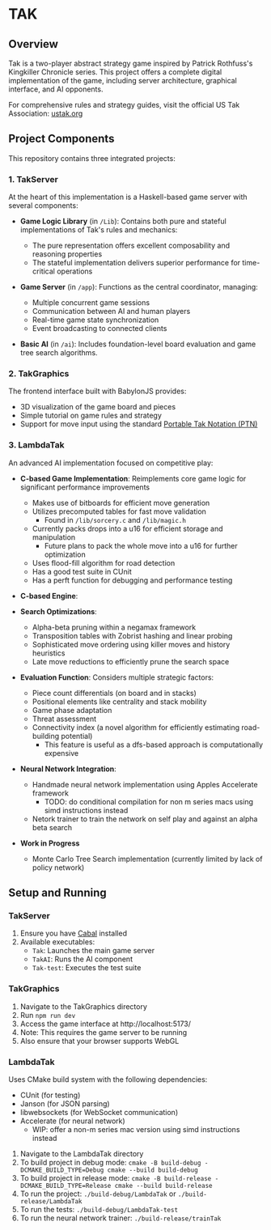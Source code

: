 # TAK

## Overview
Tak is a two-player abstract strategy game inspired by Patrick Rothfuss's Kingkiller Chronicle series. This project offers a complete digital implementation of the game, including server architecture, graphical interface, and AI opponents.

For comprehensive rules and strategy guides, visit the official US Tak Association: [ustak.org](https://ustak.org/)

## Project Components

This repository contains three integrated projects:

### 1. TakServer

At the heart of this implementation is a Haskell-based game server with several components:

- **Game Logic Library** (in `/Lib`): Contains both pure and stateful implementations of Tak's rules and mechanics:
  - The pure representation offers excellent composability and reasoning properties
  - The stateful implementation delivers superior performance for time-critical operations

- **Game Server** (in `/app`): Functions as the central coordinator, managing:
  - Multiple concurrent game sessions
  - Communication between AI and human players
  - Real-time game state synchronization
  - Event broadcasting to connected clients

- **Basic AI** (in `/ai`): Includes foundation-level board evaluation and game tree search algorithms.

### 2. TakGraphics

The frontend interface built with BabylonJS provides:

- 3D visualization of the game board and pieces
- Simple tutorial on game rules and strategy
- Support for move input using the standard [Portable Tak Notation (PTN)](https://ustak.org/portable-tak-notation/)

### 3. LambdaTak

An advanced AI implementation focused on competitive play:

- **C-based Game Implementation**: Reimplements core game logic for significant performance improvements
  - Makes use of bitboards for efficient move generation
  - Utilizes precomputed tables for fast move validation
    - Found in `/lib/sorcery.c` and `/lib/magic.h`
  - Currently packs drops into a u16 for efficient storage and manipulation
    - Future plans to pack the whole move into a u16 for further optimization
  - Uses flood-fill algorithm for road detection
  - Has a good test suite in CUnit
  - Has a perft function for debugging and performance testing

- **C-based Engine**: 
- **Search Optimizations**:
  - Alpha-beta pruning within a negamax framework
  - Transposition tables with Zobrist hashing and linear probing
  - Sophisticated move ordering using killer moves and history heuristics
  - Late move reductions to efficiently prune the search space

- **Evaluation Function**: Considers multiple strategic factors:
  - Piece count differentials (on board and in stacks)
  - Positional elements like centrality and stack mobility
  - Game phase adaptation
  - Threat assessment
  - Connectivity index (a novel algorithm for efficiently estimating road-building potential)
    - This feature is useful as a dfs-based approach is computationally expensive

- **Neural Network Integration**:
  - Handmade neural network implementation using Apples Accelerate framework
    - TODO: do conditional compilation for non m series macs using simd instructions instead
  - Netork trainer to train the network on self play and against an alpha beta search

- **Work in Progress**
  - Monte Carlo Tree Search implementation (currently limited by lack of policy network)

## Setup and Running

### TakServer
1. Ensure you have [Cabal](https://www.haskell.org/cabal/) installed
2. Available executables:
   - `Tak`: Launches the main game server
   - `TakAI`: Runs the AI component
   - `Tak-test`: Executes the test suite

### TakGraphics
1. Navigate to the TakGraphics directory
2. Run `npm run dev`
3. Access the game interface at http://localhost:5173/
4. Note: This requires the game server to be running
5. Also ensure that your browser supports WebGL

### LambdaTak
Uses CMake build system with the following dependencies:
- CUnit (for testing)
- Janson (for JSON parsing)
- libwebsockets (for WebSocket communication)
- Accelerate (for neural network)
    - WIP: offer a non-m series mac version using simd instructions instead

1. Navigate to the LambdaTak directory
2. To build project in debug mode:
   `cmake -B build-debug -DCMAKE_BUILD_TYPE=Debug
   cmake --build build-debug`
3. To build project in release mode:
    `cmake -B build-release -DCMAKE_BUILD_TYPE=Release
    cmake --build build-release`
4. To run the project:
    `./build-debug/LambdaTak` 
    or
    `./build-release/LambdaTak`
5. To run the tests:
    `./build-debug/LambdaTak-test`
6. To run the neural network trainer:
    `./build-release/trainTak`
